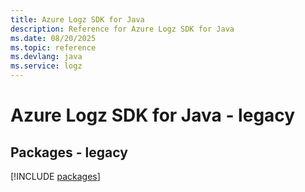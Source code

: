 ```yaml
---
title: Azure Logz SDK for Java
description: Reference for Azure Logz SDK for Java
ms.date: 08/20/2025
ms.topic: reference
ms.devlang: java
ms.service: logz
---
```

# Azure Logz SDK for Java - legacy
## Packages - legacy
[!INCLUDE [packages](logz-index.md)]